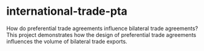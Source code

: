 # international-trade-pta
How do preferential trade agreements influence bilateral trade agreements? This project demonstrates how the design of preferential trade agreements influences the volume of bilateral trade exports.
